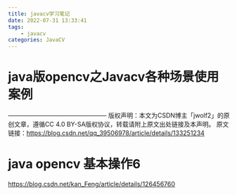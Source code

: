 ```yaml
---
title: javacv学习笔记
date: 2022-07-31 13:33:41
tags:
	- javacv
categories: JavaCV
---
```


# java版opencv之Javacv各种场景使用案例

————————————————
版权声明：本文为CSDN博主「jwolf2」的原创文章，遵循CC 4.0 BY-SA版权协议，转载请附上原文出处链接及本声明。
原文链接：https://blog.csdn.net/qq_39506978/article/details/133251234

# java opencv 基本操作6
https://blog.csdn.net/kan_Feng/article/details/126456760